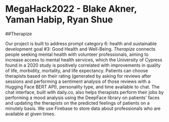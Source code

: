 # MegaHack2022 - Blake Akner, Yaman Habip, Ryan Shue
##Therapize

Our project is built to address prompt category 6: health 
and sustainable development goal #3: Good Health and Well-Being. 
_Therapize_ connects people seeking mental health with 
volunteer professionals, aiming to increase access to mental health 
services, which the University of Cypress found in a 2020 study is 
positively correlated with improvements in quality of life, morbidity, mortality, 
and life expectancy. Patients can choose therapists based 
on their rating (generated by asking for reviews after sessions 
and performing a sentiment analysis of those reviews with 
a Hugging Face BERT API), personality type, and time available to chat. 
The chat interface, built with daily.co, also helps therapists
perform their jobs by performing a mood analysis using the DeepFace library
on patients' faces and updating the therapists on the predicted feelings
of patients on a minutely basis. We use Firebase to store data about professionals
who are available at given times. 